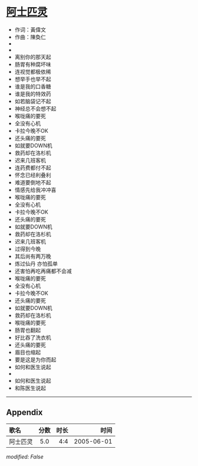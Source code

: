 # [阿士匹灵](https://music.163.com/song?id=66221)

* 作词：黃偉文
* 作曲：陳奐仁
*
*
* 离别你的那天起
* 肠胃有种腐坏味
* 连视觉都极依稀
* 想举手也举不起
* 谁是我的口香糖
* 谁是我的特效药
* 如若脑袋记不起
* 神经总不会想不起
* 喉咙痛的要死
* 全没有心机
* 卡拉今晚不OK
* 还头痛的要死
* 如就要DOWN机
* 救药却在洛杉机
* 迟来几班客机
* 连药费都付不起
* 怀念已经利叠利
* 难道要倒地不起
* 情感先给我冲冲喜
* 喉咙痛的要死
* 全没有心机
* 卡拉今晚不OK
* 还头痛的要死
* 如就要DOWN机
* 救药却在洛杉机
* 迟来几班客机
* 过得到今晚
* 其后尚有两万晚
* 炼过仙丹 亦怕孤单
* 还害怕再吃再痛都不会减
* 喉咙痛的要死
* 全没有心机
* 卡拉今晚不OK
* 还头痛的要死
* 如就要DOWN机
* 救药却在洛杉机
* 喉咙痛的要死
* 肠胃也翻起
* 好比吞了洗衣机
* 还头痛的要死
* 眉目也缩起
* 要是这是为你而起
* 如何和医生说起
* 
* 如何和医生说起
* 和陈医生说起


---

## Appendix

|歌名|分数|时长|时间|
|:---|:---:|---:|---:|
|阿士匹灵|5.0|4:4|2005-06-01

*modified: False*